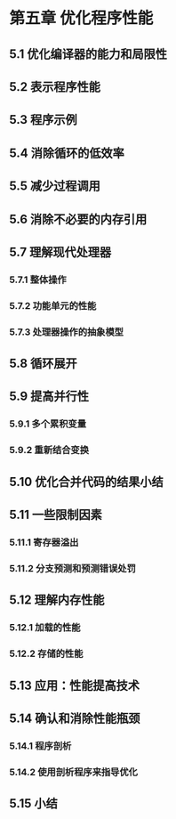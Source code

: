 # 第五章 优化程序性能
## 5.1 优化编译器的能力和局限性
## 5.2 表示程序性能
## 5.3 程序示例
## 5.4 消除循环的低效率
## 5.5 减少过程调用
## 5.6 消除不必要的内存引用
## 5.7 理解现代处理器
### 5.7.1 整体操作
### 5.7.2 功能单元的性能
### 5.7.3 处理器操作的抽象模型
## 5.8 循环展开
## 5.9 提高并行性
### 5.9.1 多个累积变量
### 5.9.2 重新结合变换
## 5.10 优化合并代码的结果小结
## 5.11 一些限制因素
### 5.11.1 寄存器溢出
### 5.11.2 分支预测和预测错误处罚
## 5.12 理解内存性能
### 5.12.1 加载的性能
### 5.12.2 存储的性能
## 5.13 应用：性能提高技术
## 5.14 确认和消除性能瓶颈
### 5.14.1 程序剖析
### 5.14.2 使用剖析程序来指导优化
## 5.15 小结